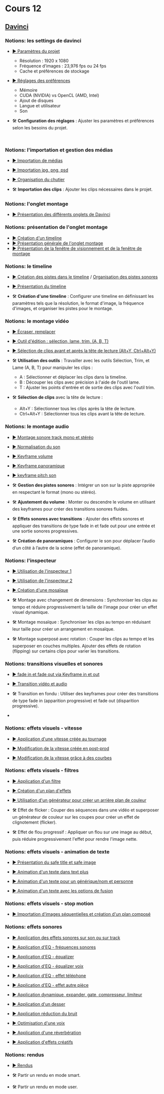 # Cours 12

<style>.md-footer{display:none;}</style>

## [Davinci](da_vinci_base.md)

### Notions: les settings de davinci
* [▶️ Paramètres du projet](https://uqam-my.sharepoint.com/:v:/g/personal/lavoie-pilote_francoise_uqam_ca/EWBV4LjnFBNDpgfAtfXSD4kBVGD2tkkn9ZlYRyiGD_a2vw?nav=eyJyZWZlcnJhbEluZm8iOnsicmVmZXJyYWxBcHAiOiJPbmVEcml2ZUZvckJ1c2luZXNzIiwicmVmZXJyYWxBcHBQbGF0Zm9ybSI6IldlYiIsInJlZmVycmFsTW9kZSI6InZpZXciLCJyZWZlcnJhbFZpZXciOiJNeUZpbGVzTGlua0NvcHkifX0&e=N9YVxo)
  * Résolution : 1920 x 1080
  * Fréquence d’images : 23,976 fps ou 24 fps
  * Cache et préférences de stockage
* [▶️ Réglages des préférences](https://uqam-my.sharepoint.com/:v:/g/personal/lavoie-pilote_francoise_uqam_ca/EULJ9EWvo61AltO2edEmCwUBaTUjW59HvjZ0eyN7qYCeyg?nav=eyJyZWZlcnJhbEluZm8iOnsicmVmZXJyYWxBcHAiOiJPbmVEcml2ZUZvckJ1c2luZXNzIiwicmVmZXJyYWxBcHBQbGF0Zm9ybSI6IldlYiIsInJlZmVycmFsTW9kZSI6InZpZXciLCJyZWZlcnJhbFZpZXciOiJNeUZpbGVzTGlua0NvcHkifX0&e=2q7SnG)
  * Mémoire
  * CUDA (NVIDIA) vs OpenCL (AMD, Intel)
  * Ajout de disques
  * Langue et utilisateur
  * Son

* 🛠️ **Configuration des réglages** : Ajuster les paramètres et préférences selon les besoins du projet.
 <br>

### Notions: l'importation et gestion des médias
* [▶️ Importation de médias](https://uqam-my.sharepoint.com/:v:/g/personal/lavoie-pilote_francoise_uqam_ca/Ee6Dl0FNl8tIpitNLFkinr4B9ziXBn4jYY3F0uev0ARAHg?nav=eyJyZWZlcnJhbEluZm8iOnsicmVmZXJyYWxBcHAiOiJPbmVEcml2ZUZvckJ1c2luZXNzIiwicmVmZXJyYWxBcHBQbGF0Zm9ybSI6IldlYiIsInJlZmVycmFsTW9kZSI6InZpZXciLCJyZWZlcnJhbFZpZXciOiJNeUZpbGVzTGlua0NvcHkifX0&e=hr5bMd)
* [▶️ Importation jpg, png, psd](https://uqam-my.sharepoint.com/:v:/g/personal/lavoie-pilote_francoise_uqam_ca/Ee06IDhRkOhEmYyT3WDF-acBSSMiaHir6Ed6IM9JC4H1EA?nav=eyJyZWZlcnJhbEluZm8iOnsicmVmZXJyYWxBcHAiOiJPbmVEcml2ZUZvckJ1c2luZXNzIiwicmVmZXJyYWxBcHBQbGF0Zm9ybSI6IldlYiIsInJlZmVycmFsTW9kZSI6InZpZXciLCJyZWZlcnJhbFZpZXciOiJNeUZpbGVzTGlua0NvcHkifX0&e=kfRzKs)
* [▶️ Organisation du chutier](https://uqam-my.sharepoint.com/:v:/g/personal/lavoie-pilote_francoise_uqam_ca/ETJ6LwnEhMxMj9SYzP_WL1UBlJdSBDKVljxRK2ohGNrSHg?nav=eyJyZWZlcnJhbEluZm8iOnsicmVmZXJyYWxBcHAiOiJPbmVEcml2ZUZvckJ1c2luZXNzIiwicmVmZXJyYWxBcHBQbGF0Zm9ybSI6IldlYiIsInJlZmVycmFsTW9kZSI6InZpZXciLCJyZWZlcnJhbFZpZXciOiJNeUZpbGVzTGlua0NvcHkifX0&e=ci2st3)

* 🛠️ **Importation des clips** : Ajouter les clips nécessaires dans le projet. <br>


### Notions: l'onglet montage
* [▶️ Présentation des différents onglets de Davinci ](https://uqam-my.sharepoint.com/:v:/g/personal/lavoie-pilote_francoise_uqam_ca/EdauV9Vz9hxFmzDxwu5VCUgBMXuv5gYHnfwd5AdfMI2JgQ?nav=eyJyZWZlcnJhbEluZm8iOnsicmVmZXJyYWxBcHAiOiJPbmVEcml2ZUZvckJ1c2luZXNzIiwicmVmZXJyYWxBcHBQbGF0Zm9ybSI6IldlYiIsInJlZmVycmFsTW9kZSI6InZpZXciLCJyZWZlcnJhbFZpZXciOiJNeUZpbGVzTGlua0NvcHkifX0&e=7VKAof)

### Notions: présentation de l'onglet montage
* [▶️ Création d'un timeline](https://uqam-my.sharepoint.com/:v:/g/personal/lavoie-pilote_francoise_uqam_ca/EdSazwlTiuVCjrfUEWzzQkkBMjbSdGz4DfWujeM9LSXOPQ?nav=eyJyZWZlcnJhbEluZm8iOnsicmVmZXJyYWxBcHAiOiJPbmVEcml2ZUZvckJ1c2luZXNzIiwicmVmZXJyYWxBcHBQbGF0Zm9ybSI6IldlYiIsInJlZmVycmFsTW9kZSI6InZpZXciLCJyZWZlcnJhbFZpZXciOiJNeUZpbGVzTGlua0NvcHkifX0&e=H2Xkib)
* [▶️ Présentation générale de l'onglet montage](https://uqam-my.sharepoint.com/:v:/g/personal/lavoie-pilote_francoise_uqam_ca/EZhzRRtn0BtBm_PlowoacNsBIAI16BYUtVOrvflBlHgoNQ?nav=eyJyZWZlcnJhbEluZm8iOnsicmVmZXJyYWxBcHAiOiJPbmVEcml2ZUZvckJ1c2luZXNzIiwicmVmZXJyYWxBcHBQbGF0Zm9ybSI6IldlYiIsInJlZmVycmFsTW9kZSI6InZpZXciLCJyZWZlcnJhbFZpZXciOiJNeUZpbGVzTGlua0NvcHkifX0&e=67sash)
* [▶️ Présentation de la fenêtre de visionnement et de la fenêtre de montage](https://uqam-my.sharepoint.com/:v:/g/personal/lavoie-pilote_francoise_uqam_ca/Ecq_SVtvLklNgArAl_fDjNwBFwTgWpqrvcCv6BTUYcqm6Q?nav=eyJyZWZlcnJhbEluZm8iOnsicmVmZXJyYWxBcHAiOiJPbmVEcml2ZUZvckJ1c2luZXNzIiwicmVmZXJyYWxBcHBQbGF0Zm9ybSI6IldlYiIsInJlZmVycmFsTW9kZSI6InZpZXciLCJyZWZlcnJhbFZpZXciOiJNeUZpbGVzTGlua0NvcHkifX0&e=fhR92m)


### Notions: le timeline
* [▶️ Création des pistes dans le timeline](https://uqam-my.sharepoint.com/:v:/g/personal/lavoie-pilote_francoise_uqam_ca/ETonaphLAWdBvXcHuRruG7UB7wRBQtszGS5dy6gjdlo2EA?nav=eyJyZWZlcnJhbEluZm8iOnsicmVmZXJyYWxBcHAiOiJPbmVEcml2ZUZvckJ1c2luZXNzIiwicmVmZXJyYWxBcHBQbGF0Zm9ybSI6IldlYiIsInJlZmVycmFsTW9kZSI6InZpZXciLCJyZWZlcnJhbFZpZXciOiJNeUZpbGVzTGlua0NvcHkifX0&e=333lzI) / [Organisation des pistes sonores](https://uqam-my.sharepoint.com/:p:/g/personal/lavoie-pilote_francoise_uqam_ca/ERCnxTuikTJFl4hBACjsP_kBumXL5HuhF1Pb5_lXB3_CAA?e=WAU7bt)
* [▶️ Présentation du timeline](https://uqam-my.sharepoint.com/:v:/g/personal/lavoie-pilote_francoise_uqam_ca/EWsiJUL38ftDiGuXDFCvh-cBRgf7_qtr0IJwYl4wcZsoIg?nav=eyJyZWZlcnJhbEluZm8iOnsicmVmZXJyYWxBcHAiOiJPbmVEcml2ZUZvckJ1c2luZXNzIiwicmVmZXJyYWxBcHBQbGF0Zm9ybSI6IldlYiIsInJlZmVycmFsTW9kZSI6InZpZXciLCJyZWZlcnJhbFZpZXciOiJNeUZpbGVzTGlua0NvcHkifX0&e=ewIkZz)

* 🛠️ **Création d'une timeline** : Configurer une timeline en définissant les paramètres tels que la résolution, le format d'image, la fréquence d'images, et organiser les pistes pour le montage. <br>

### Notions: le montage vidéo
* [▶️ Écraser, remplacer](https://uqam-my.sharepoint.com/:v:/g/personal/lavoie-pilote_francoise_uqam_ca/EVQnKy0k5-9EhX9YsS-eSL0BFaxuBu15nGFOH4_gsplmmg?nav=eyJyZWZlcnJhbEluZm8iOnsicmVmZXJyYWxBcHAiOiJPbmVEcml2ZUZvckJ1c2luZXNzIiwicmVmZXJyYWxBcHBQbGF0Zm9ybSI6IldlYiIsInJlZmVycmFsTW9kZSI6InZpZXciLCJyZWZlcnJhbFZpZXciOiJNeUZpbGVzTGlua0NvcHkifX0&e=BWe8gL)
* [▶️ Outil d'édition : sélection, lame, trim, (A, B, T)](https://uqam-my.sharepoint.com/:v:/g/personal/lavoie-pilote_francoise_uqam_ca/EQWpKNuJ7jNGqwgT2PKrnhoBEhxsTVs8UFtratl58KeIIg?nav=eyJyZWZlcnJhbEluZm8iOnsicmVmZXJyYWxBcHAiOiJPbmVEcml2ZUZvckJ1c2luZXNzIiwicmVmZXJyYWxBcHBQbGF0Zm9ybSI6IldlYiIsInJlZmVycmFsTW9kZSI6InZpZXciLCJyZWZlcnJhbFZpZXciOiJNeUZpbGVzTGlua0NvcHkifX0&e=9whu3a)
* [▶️ Sélection de clips avant et après la tête de lecture (Alt+Y, Ctrl+Alt+Y)](https://uqam-my.sharepoint.com/:v:/g/personal/lavoie-pilote_francoise_uqam_ca/EROGda2EtABJuZB0BMcSgDcB-wnkzFYq58XLv-Z_PZSLvw?nav=eyJyZWZlcnJhbEluZm8iOnsicmVmZXJyYWxBcHAiOiJPbmVEcml2ZUZvckJ1c2luZXNzIiwicmVmZXJyYWxBcHBQbGF0Zm9ybSI6IldlYiIsInJlZmVycmFsTW9kZSI6InZpZXciLCJyZWZlcnJhbFZpZXciOiJNeUZpbGVzTGlua0NvcHkifX0&e=fAIJHa)

* 🛠️ **Utilisation des outils** : Travailler avec les outils Sélection, Trim, et Lame (A, B, T) pour manipuler les clips :
  * A : Sélectionner et déplacer les clips dans la timeline.
  * B : Découper les clips avec précision à l'aide de l'outil lame.
  * T : Ajuster les points d'entrée et de sortie des clips avec l'outil trim.
* 🛠️ **Sélection de clips** avec la tête de lecture :
  * Alt+Y : Sélectionner tous les clips après la tête de lecture.
  * Ctrl+Alt+Y : Sélectionner tous les clips avant la tête de lecture.

### Notions: le montage audio
* [▶️ Montage sonore track mono et stéréo 
](https://uqam-my.sharepoint.com/:v:/g/personal/lavoie-pilote_francoise_uqam_ca/EW9XKALbEvRHqIf9nEXKsOEBnmf8J8HT5ZulGghxgB1LrQ?nav=eyJyZWZlcnJhbEluZm8iOnsicmVmZXJyYWxBcHAiOiJPbmVEcml2ZUZvckJ1c2luZXNzIiwicmVmZXJyYWxBcHBQbGF0Zm9ybSI6IldlYiIsInJlZmVycmFsTW9kZSI6InZpZXciLCJyZWZlcnJhbFZpZXciOiJNeUZpbGVzTGlua0NvcHkifX0&e=v5s1Ag)
* [▶️ Normalisation du son](https://uqam-my.sharepoint.com/:v:/g/personal/lavoie-pilote_francoise_uqam_ca/EYP0uulS05FDhCwXjQQFrZsB7yY6R2k_x8DO29GA5WU1Uw?nav=eyJyZWZlcnJhbEluZm8iOnsicmVmZXJyYWxBcHAiOiJPbmVEcml2ZUZvckJ1c2luZXNzIiwicmVmZXJyYWxBcHBQbGF0Zm9ybSI6IldlYiIsInJlZmVycmFsTW9kZSI6InZpZXciLCJyZWZlcnJhbFZpZXciOiJNeUZpbGVzTGlua0NvcHkifX0&e=otRv8b)
* [▶️ Keyframe volume](https://uqam-my.sharepoint.com/:v:/g/personal/lavoie-pilote_francoise_uqam_ca/EQJeDGtbtXRFng6s_51zorMBY6oQGYMmP5a9hDzzs2ElSw?nav=eyJyZWZlcnJhbEluZm8iOnsicmVmZXJyYWxBcHAiOiJPbmVEcml2ZUZvckJ1c2luZXNzIiwicmVmZXJyYWxBcHBQbGF0Zm9ybSI6IldlYiIsInJlZmVycmFsTW9kZSI6InZpZXciLCJyZWZlcnJhbFZpZXciOiJNeUZpbGVzTGlua0NvcHkifX0&e=aZzIiO)
* [▶️ Keyframe panoramique](https://uqam-my.sharepoint.com/:v:/g/personal/lavoie-pilote_francoise_uqam_ca/EbMpKMyLgpFOoVPZLNjsus0BiWR5TKBo9Jxo9o3sW8GW0g?nav=eyJyZWZlcnJhbEluZm8iOnsicmVmZXJyYWxBcHAiOiJPbmVEcml2ZUZvckJ1c2luZXNzIiwicmVmZXJyYWxBcHBQbGF0Zm9ybSI6IldlYiIsInJlZmVycmFsTW9kZSI6InZpZXciLCJyZWZlcnJhbFZpZXciOiJNeUZpbGVzTGlua0NvcHkifX0&e=QMAsRm)
* [▶️ keyframe pitch son](https://uqam-my.sharepoint.com/:v:/g/personal/lavoie-pilote_francoise_uqam_ca/EchNon1-yLJOsqB-94x47EYBYrPVecBJOw5e6x67O-Qp3Q?nav=eyJyZWZlcnJhbEluZm8iOnsicmVmZXJyYWxBcHAiOiJPbmVEcml2ZUZvckJ1c2luZXNzIiwicmVmZXJyYWxBcHBQbGF0Zm9ybSI6IldlYiIsInJlZmVycmFsTW9kZSI6InZpZXciLCJyZWZlcnJhbFZpZXciOiJNeUZpbGVzTGlua0NvcHkifX0&e=0AuHhz)

 * 🛠️ **Gestion des pistes sonores** : Intégrer un son sur la piste appropriée en respectant le format (mono ou stéréo). <br>
 * 🛠️ **Ajustement du volume** : Monter ou descendre le volume en utilisant des keyframes pour créer des transitions sonores fluides.
 * 🛠️ **Effets sonores avec transitions** : Ajouter des effets sonores et appliquer des transitions de type fade in et fade out pour une entrée et une sortie sonores progressives. <br>
 * 🛠️ **Création de panoramiques** : Configurer le son pour déplacer l’audio d’un côté à l’autre de la scène (effet de panoramique). <br>


### Notions: l'inspecteur 
* [▶️ Utilisation de l'inspecteur 1](https://uqam-my.sharepoint.com/:v:/g/personal/lavoie-pilote_francoise_uqam_ca/EV7tZk4iihRNoWrA8FtNI1UBcyS-uYCpjkxB94qdEN82CA?nav=eyJyZWZlcnJhbEluZm8iOnsicmVmZXJyYWxBcHAiOiJPbmVEcml2ZUZvckJ1c2luZXNzIiwicmVmZXJyYWxBcHBQbGF0Zm9ybSI6IldlYiIsInJlZmVycmFsTW9kZSI6InZpZXciLCJyZWZlcnJhbFZpZXciOiJNeUZpbGVzTGlua0NvcHkifX0&e=kYABYj)
* [▶️ Utilisation de l'inspecteur 2](https://uqam-my.sharepoint.com/:v:/g/personal/lavoie-pilote_francoise_uqam_ca/Ebw39VQTyIJOpXKFmxQe2DUBcxRrUGafllunkjPUJO6Jow?nav=eyJyZWZlcnJhbEluZm8iOnsicmVmZXJyYWxBcHAiOiJPbmVEcml2ZUZvckJ1c2luZXNzIiwicmVmZXJyYWxBcHBQbGF0Zm9ybSI6IldlYiIsInJlZmVycmFsTW9kZSI6InZpZXciLCJyZWZlcnJhbFZpZXciOiJNeUZpbGVzTGlua0NvcHkifX0&e=PuNHEo)

* [▶️ Création d'une mosaïque](https://uqam-my.sharepoint.com/:v:/g/personal/lavoie-pilote_francoise_uqam_ca/ETSNMjkvNtJGv9dkMJCYUUcB0DJlGdgf0yxSZOgOr62LrQ?nav=eyJyZWZlcnJhbEluZm8iOnsicmVmZXJyYWxBcHAiOiJPbmVEcml2ZUZvckJ1c2luZXNzIiwicmVmZXJyYWxBcHBQbGF0Zm9ybSI6IldlYiIsInJlZmVycmFsTW9kZSI6InZpZXciLCJyZWZlcnJhbFZpZXciOiJNeUZpbGVzTGlua0NvcHkifX0&e=1jJWud)
 
 * 🛠️ Montage avec changement de dimensions : Synchroniser les clips au tempo et réduire progressivement la taille de l'image pour créer un effet visuel dynamique. <br>
 * 🛠️ Montage mosaïque : Synchroniser les clips au tempo en réduisant leur taille pour créer un arrangement en mosaïque. <br>
 * 🛠️ Montage superposé avec rotation : Couper les clips au tempo et les superposer en couches multiples. Ajouter des effets de rotation (flipping) sur certains clips pour varier les transitions. <br>

### Notions: transitions visuelles et sonores

* [▶️ fade in et fade out via Keyframe in et out](https://uqam-my.sharepoint.com/:v:/g/personal/lavoie-pilote_francoise_uqam_ca/EQy_Dk1k3ORJheOmpbMEcIUBF7K2YxyZx6gZyIgRh4n-Dw?nav=eyJyZWZlcnJhbEluZm8iOnsicmVmZXJyYWxBcHAiOiJPbmVEcml2ZUZvckJ1c2luZXNzIiwicmVmZXJyYWxBcHBQbGF0Zm9ybSI6IldlYiIsInJlZmVycmFsTW9kZSI6InZpZXciLCJyZWZlcnJhbFZpZXciOiJNeUZpbGVzTGlua0NvcHkifX0&e=MdLTm3
)
* [▶️ Transition vidéo et audio](
https://uqam-my.sharepoint.com/:v:/g/personal/lavoie-pilote_francoise_uqam_ca/EZKV75IMFEFHrs4LfPE1B6QB1HFMje3uF0dluO2VVcqYKw?nav=eyJyZWZlcnJhbEluZm8iOnsicmVmZXJyYWxBcHAiOiJPbmVEcml2ZUZvckJ1c2luZXNzIiwicmVmZXJyYWxBcHBQbGF0Zm9ybSI6IldlYiIsInJlZmVycmFsTW9kZSI6InZpZXciLCJyZWZlcnJhbFZpZXciOiJNeUZpbGVzTGlua0NvcHkifX0&e=HYv5jO
)

* 🛠️ Transition en fondu : Utiliser des keyframes pour créer des transitions de type fade in (apparition progressive) et fade out (disparition progressive).
* 

### Notions: effets visuels - vitesse
* [▶️ Application d'une vitesse créée au tournage](https://uqam-my.sharepoint.com/:v:/g/personal/lavoie-pilote_francoise_uqam_ca/ETBybwGBVyhNpuOc9R7HEBYBeIXk3DzCAd87Xd0E6plLWg?nav=eyJyZWZlcnJhbEluZm8iOnsicmVmZXJyYWxBcHAiOiJPbmVEcml2ZUZvckJ1c2luZXNzIiwicmVmZXJyYWxBcHBQbGF0Zm9ybSI6IldlYiIsInJlZmVycmFsTW9kZSI6InZpZXciLCJyZWZlcnJhbFZpZXciOiJNeUZpbGVzTGlua0NvcHkifX0&e=l6rcJO)

* [▶️ Modification de la vitesse créée en post-prod](https://uqam-my.sharepoint.com/:v:/g/personal/lavoie-pilote_francoise_uqam_ca/EZq5eneFFhNPshRnWZU1470B2oEwV6HHuW7ytXI17Q5gtw?nav=eyJyZWZlcnJhbEluZm8iOnsicmVmZXJyYWxBcHAiOiJPbmVEcml2ZUZvckJ1c2luZXNzIiwicmVmZXJyYWxBcHBQbGF0Zm9ybSI6IldlYiIsInJlZmVycmFsTW9kZSI6InZpZXciLCJyZWZlcnJhbFZpZXciOiJNeUZpbGVzTGlua0NvcHkifX0&e=1wIFQo
)
* [▶️ Modification de la vitesse grâce à des courbes](https://uqam-my.sharepoint.com/:v:/g/personal/lavoie-pilote_francoise_uqam_ca/EbgmGEqxB8lOi9kHr3px8I4BLF8f8ZXSbxTcXPLnL_jUBg?nav=eyJyZWZlcnJhbEluZm8iOnsicmVmZXJyYWxBcHAiOiJPbmVEcml2ZUZvckJ1c2luZXNzIiwicmVmZXJyYWxBcHBQbGF0Zm9ybSI6IldlYiIsInJlZmVycmFsTW9kZSI6InZpZXciLCJyZWZlcnJhbFZpZXciOiJNeUZpbGVzTGlua0NvcHkifX0&e=brJJ8G)

### Notions: effets visuels - filtres

* [▶️ Application d'un filtre](https://uqam-my.sharepoint.com/:v:/g/personal/lavoie-pilote_francoise_uqam_ca/EYGVBanLBdZNiz_BS_u-Ko0BG2D0qoc8SHB9X44rdyqadw?nav=eyJyZWZlcnJhbEluZm8iOnsicmVmZXJyYWxBcHAiOiJPbmVEcml2ZUZvckJ1c2luZXNzIiwicmVmZXJyYWxBcHBQbGF0Zm9ybSI6IldlYiIsInJlZmVycmFsTW9kZSI6InZpZXciLCJyZWZlcnJhbFZpZXciOiJNeUZpbGVzTGlua0NvcHkifX0&e=xB2onb
)

* [▶️ Création d'un plan d'effets](https://uqam-my.sharepoint.com/:v:/g/personal/lavoie-pilote_francoise_uqam_ca/EaU81hIMgaZHpcZdYtk1kVAB55S-m4iGrYUYxM-uH_Z-kQ?nav=eyJyZWZlcnJhbEluZm8iOnsicmVmZXJyYWxBcHAiOiJPbmVEcml2ZUZvckJ1c2luZXNzIiwicmVmZXJyYWxBcHBQbGF0Zm9ybSI6IldlYiIsInJlZmVycmFsTW9kZSI6InZpZXciLCJyZWZlcnJhbFZpZXciOiJNeUZpbGVzTGlua0NvcHkifX0&e=Ewsfhd)

* [▶️ Utilisation d'un générateur pour créer un arrière plan de couleur](https://uqam-my.sharepoint.com/:v:/g/personal/lavoie-pilote_francoise_uqam_ca/EV6F9BkeKGBDsi-zON5O3pQB8Lts2kiCaTgBOONXKBNCUw?nav=eyJyZWZlcnJhbEluZm8iOnsicmVmZXJyYWxBcHAiOiJPbmVEcml2ZUZvckJ1c2luZXNzIiwicmVmZXJyYWxBcHBQbGF0Zm9ybSI6IldlYiIsInJlZmVycmFsTW9kZSI6InZpZXciLCJyZWZlcnJhbFZpZXciOiJNeUZpbGVzTGlua0NvcHkifX0&e=euXFPU)

* 🛠️ Effet de flicker : Couper des séquences dans une vidéo et superposer un générateur de couleur sur les coupes pour créer un effet de clignotement (flicker).
* 🛠️ Effet de flou progressif : Appliquer un flou sur une image au début, puis réduire progressivement l'effet pour rendre l'image nette.



### Notions: effets visuels - animation de texte

* [▶️ Présentation du safe title et safe image](https://uqam-my.sharepoint.com/:v:/g/personal/lavoie-pilote_francoise_uqam_ca/Ee06IDhRkOhEmYyT3WDF-acBSSMiaHir6Ed6IM9JC4H1EA?nav=eyJyZWZlcnJhbEluZm8iOnsicmVmZXJyYWxBcHAiOiJPbmVEcml2ZUZvckJ1c2luZXNzIiwicmVmZXJyYWxBcHBQbGF0Zm9ybSI6IldlYiIsInJlZmVycmFsTW9kZSI6InZpZXciLCJyZWZlcnJhbFZpZXciOiJNeUZpbGVzTGlua0NvcHkifX0&e=kfRzKs)

* [▶️ Animation d'un texte dans text plus](https://uqam-my.sharepoint.com/:v:/g/personal/lavoie-pilote_francoise_uqam_ca/EUcW7alWrNxHoAc8uHZhyHUBu_eCaQhyTJ-htKQwfY_x1w?nav=eyJyZWZlcnJhbEluZm8iOnsicmVmZXJyYWxBcHAiOiJPbmVEcml2ZUZvckJ1c2luZXNzIiwicmVmZXJyYWxBcHBQbGF0Zm9ybSI6IldlYiIsInJlZmVycmFsTW9kZSI6InZpZXciLCJyZWZlcnJhbFZpZXciOiJNeUZpbGVzTGlua0NvcHkifX0&e=ip7n1A)

* [▶️ Animation d'un texte pour un générique/nom et personne](https://uqam-my.sharepoint.com/:v:/g/personal/lavoie-pilote_francoise_uqam_ca/EQEsUcYhAnhOtSfk3d64aWEBeX74EfPHrAHrQm5FxoWDnw?nav=eyJyZWZlcnJhbEluZm8iOnsicmVmZXJyYWxBcHAiOiJPbmVEcml2ZUZvckJ1c2luZXNzIiwicmVmZXJyYWxBcHBQbGF0Zm9ybSI6IldlYiIsInJlZmVycmFsTW9kZSI6InZpZXciLCJyZWZlcnJhbFZpZXciOiJNeUZpbGVzTGlua0NvcHkifX0&e=k7cXJ8)

* [▶️ Animation d'un texte avec les options de fusion](https://uqam-my.sharepoint.com/:v:/g/personal/lavoie-pilote_francoise_uqam_ca/ETNBQgMDfzdHr-4YUz49CYYBPf7y8su8A3G4ciqVKYXCfg?nav=eyJyZWZlcnJhbEluZm8iOnsicmVmZXJyYWxBcHAiOiJPbmVEcml2ZUZvckJ1c2luZXNzIiwicmVmZXJyYWxBcHBQbGF0Zm9ybSI6IldlYiIsInJlZmVycmFsTW9kZSI6InZpZXciLCJyZWZlcnJhbFZpZXciOiJNeUZpbGVzTGlua0NvcHkifX0&e=VhkF3C)


### Notions: effets visuels - stop motion

* [▶️ Importation d'images séquentielles et création d'un plan composé](https://uqam-my.sharepoint.com/:v:/g/personal/lavoie-pilote_francoise_uqam_ca/EQcDR0qRppRLvKLYj4PN0XYBnKAgy2Cu82O-0SsHu7_DOA?nav=eyJyZWZlcnJhbEluZm8iOnsicmVmZXJyYWxBcHAiOiJPbmVEcml2ZUZvckJ1c2luZXNzIiwicmVmZXJyYWxBcHBQbGF0Zm9ybSI6IldlYiIsInJlZmVycmFsTW9kZSI6InZpZXciLCJyZWZlcnJhbFZpZXciOiJNeUZpbGVzTGlua0NvcHkifX0&e=xLShgf)


### Notions: effets sonores
* [▶️ Application des effets sonores sur son ou sur track](https://uqam-my.sharepoint.com/:v:/g/personal/lavoie-pilote_francoise_uqam_ca/EZMFiQU9m8FIhoBuzoGNlREBkbSyta_QPx8g4DDJwbyBbA?nav=eyJyZWZlcnJhbEluZm8iOnsicmVmZXJyYWxBcHAiOiJPbmVEcml2ZUZvckJ1c2luZXNzIiwicmVmZXJyYWxBcHBQbGF0Zm9ybSI6IldlYiIsInJlZmVycmFsTW9kZSI6InZpZXciLCJyZWZlcnJhbFZpZXciOiJNeUZpbGVzTGlua0NvcHkifX0&e=gpdXi4)
* [▶️ Application d'EQ - fréquences sonores](https://uqam-my.sharepoint.com/:v:/g/personal/lavoie-pilote_francoise_uqam_ca/EQ8v8RNzIVhLj6k29CYEPP4BNZpjIJZfvSUvRv4Lvhwm2Q?nav=eyJyZWZlcnJhbEluZm8iOnsicmVmZXJyYWxBcHAiOiJPbmVEcml2ZUZvckJ1c2luZXNzIiwicmVmZXJyYWxBcHBQbGF0Zm9ybSI6IldlYiIsInJlZmVycmFsTW9kZSI6InZpZXciLCJyZWZlcnJhbFZpZXciOiJNeUZpbGVzTGlua0NvcHkifX0&e=uFCkTy)
* [▶️ Application d'EQ - équalizer](https://uqam-my.sharepoint.com/:v:/g/personal/lavoie-pilote_francoise_uqam_ca/EW7_femv3YJIryuZ89wDbncB_SV2cYL7zgmc3Ti6jMv1pg?nav=eyJyZWZlcnJhbEluZm8iOnsicmVmZXJyYWxBcHAiOiJPbmVEcml2ZUZvckJ1c2luZXNzIiwicmVmZXJyYWxBcHBQbGF0Zm9ybSI6IldlYiIsInJlZmVycmFsTW9kZSI6InZpZXciLCJyZWZlcnJhbFZpZXciOiJNeUZpbGVzTGlua0NvcHkifX0&e=vvIARM)

* [▶️ Application d'EQ - équalizer voix](https://uqam-my.sharepoint.com/:v:/g/personal/lavoie-pilote_francoise_uqam_ca/EZKuRyA40ddLtZfMHUlrJQYBEQWdclyIBbHFgThtgjNWGw?nav=eyJyZWZlcnJhbEluZm8iOnsicmVmZXJyYWxBcHAiOiJPbmVEcml2ZUZvckJ1c2luZXNzIiwicmVmZXJyYWxBcHBQbGF0Zm9ybSI6IldlYiIsInJlZmVycmFsTW9kZSI6InZpZXciLCJyZWZlcnJhbFZpZXciOiJNeUZpbGVzTGlua0NvcHkifX0&e=5u8Psi)
* [▶️ Application d'EQ - effet téléphone](https://uqam-my.sharepoint.com/:v:/g/personal/lavoie-pilote_francoise_uqam_ca/EXGtOXcYkMFPqJo2p8rolGwBIDsAukO10XHPlLpEkcjaTA?nav=eyJyZWZlcnJhbEluZm8iOnsicmVmZXJyYWxBcHAiOiJPbmVEcml2ZUZvckJ1c2luZXNzIiwicmVmZXJyYWxBcHBQbGF0Zm9ybSI6IldlYiIsInJlZmVycmFsTW9kZSI6InZpZXciLCJyZWZlcnJhbFZpZXciOiJNeUZpbGVzTGlua0NvcHkifX0&e=z0t9nP)
* [▶️ Application d'EQ - effet autre pièce](https://uqam-my.sharepoint.com/:v:/g/personal/lavoie-pilote_francoise_uqam_ca/EYgWotes77tFlep0bj_3_GgBW6u6ZWv0yiFiFGIkErp-3g?nav=eyJyZWZlcnJhbEluZm8iOnsicmVmZXJyYWxBcHAiOiJPbmVEcml2ZUZvckJ1c2luZXNzIiwicmVmZXJyYWxBcHBQbGF0Zm9ybSI6IldlYiIsInJlZmVycmFsTW9kZSI6InZpZXciLCJyZWZlcnJhbFZpZXciOiJNeUZpbGVzTGlua0NvcHkifX0&e=tL1DRJ
)
* [▶️ Application dynamique, expander, gate, compresseur, limiteur](https://uqam-my.sharepoint.com/:v:/g/personal/lavoie-pilote_francoise_uqam_ca/Eekcjen3L6hJooS2DFyzamQBqn3fpXBCUcJdywKcUbFbgA?nav=eyJyZWZlcnJhbEluZm8iOnsicmVmZXJyYWxBcHAiOiJPbmVEcml2ZUZvckJ1c2luZXNzIiwicmVmZXJyYWxBcHBQbGF0Zm9ybSI6IldlYiIsInJlZmVycmFsTW9kZSI6InZpZXciLCJyZWZlcnJhbFZpZXciOiJNeUZpbGVzTGlua0NvcHkifX0&e=6NYdBE)
* [▶️ Application d'un desser](https://uqam-my.sharepoint.com/:v:/g/personal/lavoie-pilote_francoise_uqam_ca/ERDRSDjf5MNCv8ANJzUf4IAB92vhU5OWzkkULzeDkT-5Ng?nav=eyJyZWZlcnJhbEluZm8iOnsicmVmZXJyYWxBcHAiOiJPbmVEcml2ZUZvckJ1c2luZXNzIiwicmVmZXJyYWxBcHBQbGF0Zm9ybSI6IldlYiIsInJlZmVycmFsTW9kZSI6InZpZXciLCJyZWZlcnJhbFZpZXciOiJNeUZpbGVzTGlua0NvcHkifX0&e=MB3zdL)
* [▶️ Application réduction du bruit](https://uqam-my.sharepoint.com/:v:/g/personal/lavoie-pilote_francoise_uqam_ca/EWHmqqSKEJFPthJS5Gj68jIBdPotVhl8Ozw8c3SjtXh5rg?nav=eyJyZWZlcnJhbEluZm8iOnsicmVmZXJyYWxBcHAiOiJPbmVEcml2ZUZvckJ1c2luZXNzIiwicmVmZXJyYWxBcHBQbGF0Zm9ybSI6IldlYiIsInJlZmVycmFsTW9kZSI6InZpZXciLCJyZWZlcnJhbFZpZXciOiJNeUZpbGVzTGlua0NvcHkifX0&e=oXeRpg)
* [▶️ Optimisation d'une voix](https://uqam-my.sharepoint.com/:v:/g/personal/lavoie-pilote_francoise_uqam_ca/EQ85g1Vz2TBCjEkbDWXTTTgBMjxkkYQi2KpKg6lx9tTXXA?nav=eyJyZWZlcnJhbEluZm8iOnsicmVmZXJyYWxBcHAiOiJPbmVEcml2ZUZvckJ1c2luZXNzIiwicmVmZXJyYWxBcHBQbGF0Zm9ybSI6IldlYiIsInJlZmVycmFsTW9kZSI6InZpZXciLCJyZWZlcnJhbFZpZXciOiJNeUZpbGVzTGlua0NvcHkifX0&e=PjWNLM
)

* [▶️ Application d'une réverbération](https://uqam-my.sharepoint.com/:v:/g/personal/lavoie-pilote_francoise_uqam_ca/EbdVBH2p30dGopGVFop8aYwB_mdBNUx13n0JfsazkwP2tw?nav=eyJyZWZlcnJhbEluZm8iOnsicmVmZXJyYWxBcHAiOiJPbmVEcml2ZUZvckJ1c2luZXNzIiwicmVmZXJyYWxBcHBQbGF0Zm9ybSI6IldlYiIsInJlZmVycmFsTW9kZSI6InZpZXciLCJyZWZlcnJhbFZpZXciOiJNeUZpbGVzTGlua0NvcHkifX0&e=cPkTu7)

* [▶️ Application d'effets créatifs](https://uqam-my.sharepoint.com/:v:/g/personal/lavoie-pilote_francoise_uqam_ca/EZEjpHRlgZtFv4tDN-VZ9MYBvKUB4xtM3ZSapJapryUSjg?nav=eyJyZWZlcnJhbEluZm8iOnsicmVmZXJyYWxBcHAiOiJPbmVEcml2ZUZvckJ1c2luZXNzIiwicmVmZXJyYWxBcHBQbGF0Zm9ybSI6IldlYiIsInJlZmVycmFsTW9kZSI6InZpZXciLCJyZWZlcnJhbFZpZXciOiJNeUZpbGVzTGlua0NvcHkifX0&e=9hpuZa)

### Notions: rendus
* [▶️ Rendus](https://uqam-my.sharepoint.com/:v:/g/personal/lavoie-pilote_francoise_uqam_ca/EX377JfAZ4lMvwklBSNGS2sBHwgr_uoFt3Z3cEVym88vrA?nav=eyJyZWZlcnJhbEluZm8iOnsicmVmZXJyYWxBcHAiOiJPbmVEcml2ZUZvckJ1c2luZXNzIiwicmVmZXJyYWxBcHBQbGF0Zm9ybSI6IldlYiIsInJlZmVycmFsTW9kZSI6InZpZXciLCJyZWZlcnJhbFZpZXciOiJNeUZpbGVzTGlua0NvcHkifX0&e=tKMfEb)

* 🛠️ Partir un rendu en mode smart. <br>
* 🛠️ Partir un rendu en mode user.  <br>
